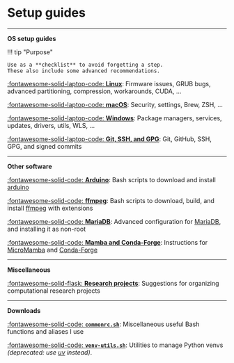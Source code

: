 <!--
SPDX-FileCopyrightText: Copyright 2017-2024, Douglas Myers-Turnbull
SPDX-PackageHomePage: https://dmyersturnbull.github.io
SPDX-License-Identifier: CC-BY-SA-4.0
-->

# Setup guides

---

<strong class="index">OS setup guides</strong>

!!! tip "Purpose"

    Use as a **checklist** to avoid forgetting a step.
    These also include some advanced recommendations.

[:fontawesome-solid-laptop-code: **Linux**](linux.md):
Firmware issues, GRUB bugs, advanced partitioning, compression, workarounds, CUDA, …

[:fontawesome-solid-laptop-code: **macOS**](macos.md):
Security, settings, Brew, ZSH, …

[:fontawesome-solid-laptop-code: **Windows**](windows.md):
Package managers, services, updates, drivers, utils, WLS, …

[:fontawesome-solid-laptop-code: **Git, SSH, and GPG**](git-ssh-and-gpg.md):
Git, GitHub, SSH, GPG, and signed commits

---

<strong class="index">Other software</strong>

[:fontawesome-solid-code: **Arduino**](arduino.md):
Bash scripts to download and install
[arduino](https://arduino.cc)

[:fontawesome-solid-code: **ffmpeg**](ffmpeg.md):
Bash scripts to download, build, and install
[ffmpeg](https://ffmpeg.org/)
with extensions

[:fontawesome-solid-code: **MariaDB**](mariadb.md):
Advanced configuration for
[MariaDB](https://mariadb.org/),
and installing it as non-root

[:fontawesome-solid-code: **Mamba and Conda-Forge**](mamba-and-conda.md):
Instructions for
[MicroMamba](https://mamba.readthedocs.io/en/latest/installation/micromamba-installation.html)
and
[Conda-Forge](https://conda-forge.org/)

---

<strong class="index">Miscellaneous</strong>

[:fontawesome-solid-flask: **Research projects**](research-projects.md):
Suggestions for organizing computational research projects

---

<strong class="index">Downloads</strong>

[:fontawesome-solid-code: **`commonrc.sh`**](commonrc.sh):
Miscellaneous useful Bash functions and aliases I use

[:fontawesome-solid-code: **`venv-utils.sh`**](venv-utils.sh):
Utilities to manage Python venvs
_(deprecated: use [uv](https://docs.astral.sh/uv/) instead)_.
